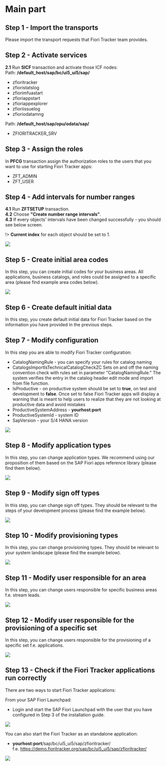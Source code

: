 # Main part

## Step 1 - Import the transports

Please import the transport requests that Fiori Tracker team provides.

## Step 2 - Activate services

**2.1** Run **SICF** transaction and activate those ICF nodes:<br/>
Path: **/default_host/sap/bc/ui5_ui5/sap/**
- zfioritracker
- zfioristatslog
- zfiorimfuastart
- zfioriappstart
- zfioriappexplorer
- zfioriissuelog
- zfioriodatamng<br/>

Path: **/default_host/sap/opu/odata/sap/**
- ZFIORITRACKER_SRV

## Step 3 - Assign the roles

In **PFCG** transaction assign the authorization roles to the users that you want to use for starting Fiori Tracker apps:
- ZFT_ADMIN
- ZFT_USER

## Step 4 - Add intervals for number ranges

**4.1** Run **ZFTSETUP** transaction.<br />
**4.2** Choose **"Create number range intervals"**.<br />
**4.3** If every objects' intervals have been changed successfully - you should see below screen.<br />

!> **Current index** for each object should be set to 1.

![](../res/guide_intervals.png)

## Step 5 - Create initial area codes

In this step, you can create initial codes for your business areas. All applications, business catalogs, and roles could be assigned to a specific area (please find example area codes below).

![](../res/guide_area_codes.jpg)

## Step 6 - Create default initial data

In this step, you create default initial data for Fiori Tracker based on the information you have provided in the previous steps.

## Step 7 - Modify configuration

In this step you are able to modify Fiori Tracker configuration:
- CatalogNamingRule - you can specify your rules for catalog naming
- CatalogsImportIsTechnicalCatalogCheckZC
Sets on and off the naming convention check with rules set in parameter "CatalogNamingRule." The system verifies the entry in the catalog header edit mode and import from file function.
- IsProductive - on productive system should be set to **true**, on test and development to **false**. 
Once set to false Fiori Tracker apps will display a warning that is meant to help users to realize that they are not looking at productive data and avoid mistakes
- ProductiveSystemAddress - **yourhost:port**
- ProductiveSystemId - system ID
- SapVersion - your S/4 HANA version

![](../res/config.png)

## Step 8 - Modify application types

In this step, you can change application types. We recommend using our proposition of them based on the SAP Fiori apps reference library (please find them below).

![](../res/app_types.png)

## Step 9 - Modify sign off types

In this step, you can change sign off types. They should be relevant to the steps of your development process (please find the example below).

![](../res/sign_off_types.png)

## Step 10 - Modify provisioning types

In this step, you can change provisioning types. They should be relevant to your system landscape (please find the example below).

![](../res/provisioning_types.png)

## Step 11 - Modify user responsible for an area

In this step, you can change users responsible for specific business areas f.e. stream leads.

![](../res/user_to_area.png)

## Step 12 - Modify user responsible for the provisioning of a specific set

In this step, you can change users responsible for the provisioning of a specific set f.e. applications.

![](../res/user_to_type.png)

## Step 13 - Check if the Fiori Tracker applications run correctly

There are two ways to start Fiori Tracker applications:

From your SAP Fiori Launchpad:
- Login and start the SAP Fiori Launchpad with the user that you have configured in Step 3 of the installation guide.

![](../res/ft_flp.png)

You can also start the Fiori Tracker as an standalone application:
- **yourhost:port**/sap/bc/ui5_ui5/sap/zfioritracker/</br>
f.e. https://demo.fioritracker.org/sap/bc/ui5_ui5/sap/zfioritracker/

![](../res/ft_standalone.png)
